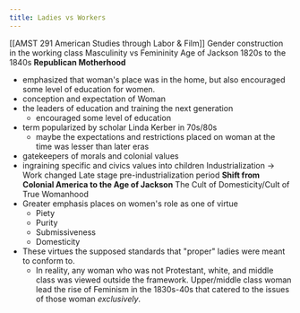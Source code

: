 ```yaml
---
title: Ladies vs Workers
---
```

[[AMST 291 American Studies through Labor & Film]]
Gender construction in the working class
Masculinity vs Femininity 
Age of Jackson 1820s to the 1840s
**Republican Motherhood**
- emphasized that woman's place was in the home, but also encouraged some level of education for women.
- conception and expectation of Woman
- the leaders of education and training the next generation
	- encouraged some level of education
- term popularized by scholar Linda Kerber in 70s/80s
	- maybe the expectations and restrictions placed on woman at the time was lesser than later eras
- gatekeepers of morals and colonial values
- ingraining specific and civics values into children
Industrialization -> Work changed
Late stage pre-industrialization period
**Shift from Colonial America to the Age of Jackson**
The Cult of Domesticity/Cult of True Womanhood
- Greater emphasis places on women's role as one of virtue
	- Piety
	- Purity
	- Submissiveness
	- Domesticity
- These virtues the supposed standards that "proper" ladies were meant to conform to. 
	- In reality, any woman who was not Protestant, white, and middle class was viewed outside the framework.
Upper/middle class woman lead the rise of Feminism in the 1830s-40s that catered to the issues of those woman *exclusively*.